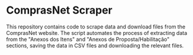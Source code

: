 # ComprasNet Scraper

This repository contains code to scrape data and download files from the ComprasNet website. The script automates the process of extracting data from the "Anexos dos Itens" and "Anexos de Proposta/Habilitação" sections, saving the data in CSV files and downloading the relevant files.

